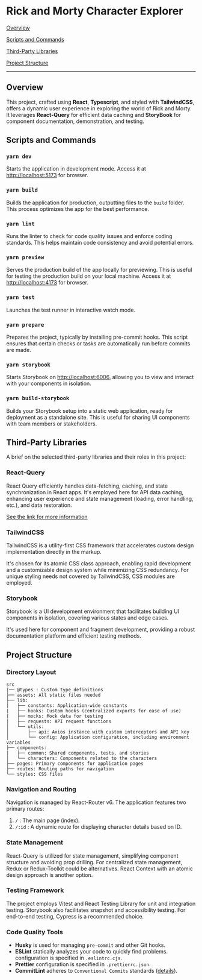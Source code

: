 # Rick and Morty Character Explorer

[Overview](#overview)

[Scripts and Commands](#scripts-and-commands)

[Third-Party Libraries](#third-party-libraries)

[Project Structure](#project-structure)

---

## Overview

This project, crafted using **React**, **Typescript**, and styled with **TailwindCSS**, offers a dynamic user experience in exploring the world of Rick and Morty. It leverages **React-Query** for efficient data caching and **StoryBook** for component documentation, demonstration, and testing.

## Scripts and Commands

### `yarn dev`

Starts the application in development mode. Access it at [http://localhost:5173](http://localhost:5173) for browser.

### `yarn build`

Builds the application for production, outputting files to the `build` folder. This process optimizes the app for the best performance.

### `yarn lint`

Runs the linter to check for code quality issues and enforce coding standards. This helps maintain code consistency and avoid potential errors.

### `yarn preview`

Serves the production build of the app locally for previewing. This is useful for testing the production build on your local machine. Access it at [http://localhost:4173](http://localhost:4173) for browser.

### `yarn test`

Launches the test runner in interactive watch mode.

### `yarn prepare`

Prepares the project, typically by installing pre-commit hooks. This script ensures that certain checks or tasks are automatically run before commits are made.

### `yarn storybook`

Starts Storybook on [http://localhost:6006](http://localhost:6006), allowing you to view and interact with your components in isolation.

### `yarn build-storybook`

Builds your Storybook setup into a static web application, ready for deployment as a standalone site. This is useful for sharing UI components with team members or stakeholders.

## Third-Party Libraries

A brief on the selected third-party libraries and their roles in this project:

### React-Query

React Query efficiently handles data-fetching, caching, and state synchronization in React apps. It's employed here for API data caching, enhancing user experience and state management (loading, error handling, etc.), and data restoration.

[See the link for more information](https://tanstack.com/query/latest/docs/react/overview)

### TailwindCSS

TailwindCSS is a utility-first CSS framework that accelerates custom design implementation directly in the markup.

It's chosen for its atomic CSS class approach, enabling rapid development and a customizable design system while minimizing CSS redundancy. For unique styling needs not covered by TailwindCSS, CSS modules are employed.

### Storybook

Storybook is a UI development environment that facilitates building UI components in isolation, covering various states and edge cases.

It's used here for component and fragment development, providing a robust documentation platform and efficient testing methods.

## Project Structure

### Directory Layout

```
src
|── @types : Custom type definitions
├── assets: All static files needed
├── lib:
|   ├── constants: Application-wide constants
|   ├── hooks: Custom hooks (centralized exports for ease of use)
|   ├── mocks: Mock data for testing
|   ├── requests: API request functions
│   └── utils:
│       ├── api: Axios instance with custom interceptors and API key
│       └── config: Application configuration, including environment variables
├── components:
|   ├── common: Shared components, tests, and stories
│   └── characters: Components related to the characters
├── pages: Primary components for application pages
├── routes: Routing paths for navigation
└── styles: CSS files
```

### Navigation and Routing

Navigation is managed by React-Router v6. The application features two primary routes:

1. `/` : The main page (index).
2. `/:id` : A dynamic route for displaying character details based on ID.

### State Management

React-Query is utilized for state management, simplifying component structure and avoiding prop drilling. For centralized state management, Redux or Redux-Toolkit could be alternatives. React Context with an atomic design approach is another option.

### Testing Framework

The project employs Vitest and React Testing Library for unit and integration testing. Storybook also facilitates snapshot and accessibility testing. For end-to-end testing, Cypress is a recommended choice.

### Code Quality Tools

- **Husky** is used for managing `pre-commit` and other Git hooks.
- **ESLint** statically analyzes your code to quickly find problems. configuration is specified in `.eslintrc.cjs`.
- **Prettier** configuration is specified in `.prettierrc.json`.
- **CommitLint** adheres to `Conventional Commits` standards ([details](https://www.conventionalcommits.org/en/v1.0.0/)).
